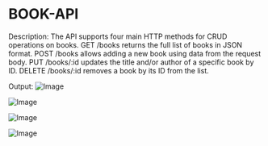 # BOOK-API
Description:
The API supports four main HTTP methods for CRUD operations on books.
GET /books returns the full list of books in JSON format.
POST /books allows adding a new book using data from the request body.
PUT /books/:id updates the title and/or author of a specific book by ID.
DELETE /books/:id removes a book by its ID from the list.

Output:
![Image](https://github.com/user-attachments/assets/8f1f7a7f-2b89-492c-ae19-0f0f9891d1b2)

![Image](https://github.com/user-attachments/assets/afd7e55c-6e4c-4a25-aba0-e3f35a2faf18)

![Image](https://github.com/user-attachments/assets/cad1de9f-d667-4c33-959c-33106794c795)

![Image](https://github.com/user-attachments/assets/ec4b0b96-4cd6-45e6-8444-5b31f144c0a7)
